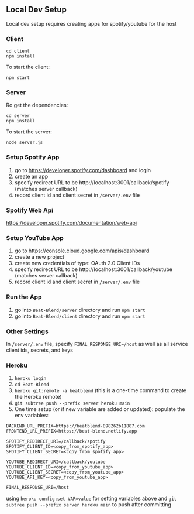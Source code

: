 ## Local Dev Setup
Local dev setup requires creating apps for spotify/youtube for the host

### Client
```
cd client
npm install
```

To start the client:
```
npm start
```

### Server
Ro get the dependencies:
```
cd server
npm install
```

To start the server:
```
node server.js
```

### Setup Spotify App
1. go to https://developer.spotify.com/dashboard and login
2. create an app
3. specify redirect URL to be http://localhost:3001/callback/spotify (matches server callback)
4. record client id and client secret in `/server/.env` file

### Spotify Web Api
https://developer.spotify.com/documentation/web-api

### Setup YouTube App
1. go to https://console.cloud.google.com/apis/dashboard
2. create a new project
3. create new credentials of type: OAuth 2.0 Client IDs
4. specify redirect URL to be http://localhost:3001/callback/youtube (matches server callback)
5. record client id and client secret in `/server/.env` file

### Run the App
1. go into `Beat-Blend/server` directory and run ```npm start```
2. go into `Beat-Blend/client` directory and run ```npm start```

### Other Settings
In `/server/.env` file, specify `FINAL_RESPONSE_URI=/host` as well as all service client ids, secrets, and keys 


### Heroku
1. `heroku login`
2. `cd Beat-Blend`
3. `heroku git:remote -a beatblend` (this is a one-time command to create the Heroku remote)
4. `git subtree push --prefix server heroku main`
5. One time setup (or if new variable are added or updated): populate the env variables:

```
BACKEND_URL_PREFIX=https://beatblend-898262b11887.com
FRONTEND_URL_PREFIX=https://beat-blend.netlify.app

SPOTIFY_REDIRECT_URI=/callback/spotify
SPOTIFY_CLIENT_ID=<copy_from_spotify_app>
SPOTIFY_CLIENT_SECRET=<copy_from_spotify_app>

YOUTUBE_REDIRECT_URI=/callback/youtube
YOUTUBE_CLIENT_ID=<copy_from_youtube_app>
YOUTUBE_CLIENT_SECRET=<copy_from_youtube_app>
YOUTUBE_API_KEY=<copy_from_youtube_app>

FINAL_RESPONSE_URI=/host
```
using `heroku config:set VAR=value` for setting variables above and `git subtree push --prefix server heroku main` to
push after committing
